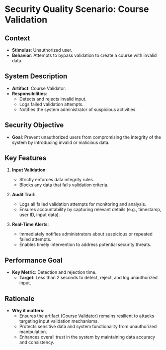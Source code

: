 # Security Quality Scenario: Course Validation

## Context
- **Stimulus**: Unauthorized user.
- **Behavior**: Attempts to bypass validation to create a course with invalid data.

## System Description
- **Artifact**: Course Validator.
- **Responsibilities**:
  - Detects and rejects invalid input.
  - Logs failed validation attempts.
  - Notifies the system administrator of suspicious activities.

## Security Objective
- **Goal**: Prevent unauthorized users from compromising the integrity of the system by introducing invalid or malicious data.

## Key Features
1. **Input Validation**:
   - Strictly enforces data integrity rules.
   - Blocks any data that fails validation criteria.

2. **Audit Trail**:
   - Logs all failed validation attempts for monitoring and analysis.
   - Ensures accountability by capturing relevant details (e.g., timestamp, user ID, input data).

3. **Real-Time Alerts**:
   - Immediately notifies administrators about suspicious or repeated failed attempts.
   - Enables timely intervention to address potential security threats.

## Performance Goal
- **Key Metric**: Detection and rejection time.
  - **Target**: Less than 2 seconds to detect, reject, and log unauthorized input.

## Rationale
- **Why it matters**:
  - Ensures the artifact (Course Validator) remains resilient to attacks targeting input validation mechanisms.
  - Protects sensitive data and system functionality from unauthorized manipulation.
  - Enhances overall trust in the system by maintaining data accuracy and consistency.
